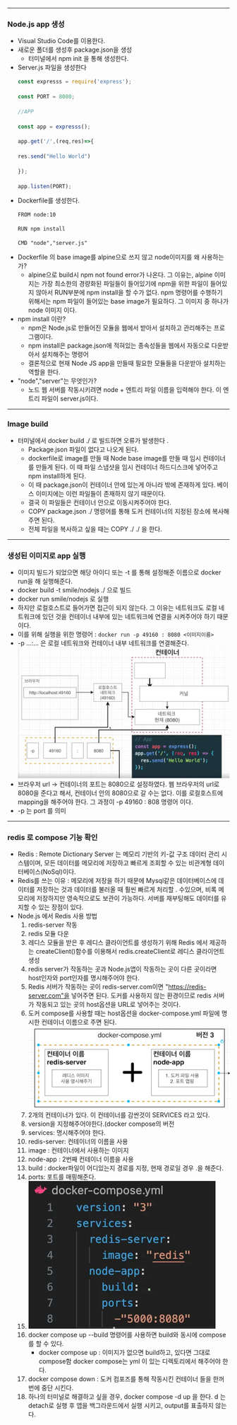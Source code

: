 ***
### Node.js  app 생성
- Visual Studio Code를 이용한다. 
- 새로운 폴더를 생성후 package.json을 생성 
	- 터미널에서 npm init 을 통해 생성한다.
- Server.js 파일을 생성한다
	```js
	const expresss = require('express');
	
	const PORT = 8080;
	
	//APP
	
	const app = expresss();
	
	app.get('/',(req,res)=>{
	
	res.send("Hello World")
	
	});
	
	app.listen(PORT);
	```
- Dockerfile를 생성한다.
	```Docker
	FROM node:10
	
	RUN npm install
	
	CMD "node","server.js"
	```
- Dockerfile 의 base image를 alpine으로 쓰지 않고 node이미지를 왜 사용하는가?
	- alpine으로 build시 npm not found error가 나온다. 그 이유는, alpine 이미지는 가장 최소한의 경량화된 파일들이 들어있기에 npm을 위한 파일이 들어있지 않아서 RUN부분에 npm install을 할 수가 없다. npm 명령어를 수행하기 위해서는 npm 파일이 들어있는 base image가 필요하다. 그 이미지 중 하나가 node 이미지 이다.
- npm install 이란?
	- npm은 Node.js로 만들어진 모듈을 웹에서 받아서 설치하고 관리해주는 프로그램이다.
	- npm install은 package.json에 적혀있는 종속성들을 웹에서 자동으로 다운받아서 설치해주는 명령어
	- 결론적으로 현재 Node JS app을 만들때 필요한 모듈들을 다운받아 설치하는 역할을 한다. 
- "node","server"는 무엇인가?
	- 노드 웹 서버를 작동시키려면 node + 엔트리 파일 이름을 입력해야 한다. 이 엔트리 파일이 server.js이다. 
***
### Image build
- 터미널에서 docker build ./ 로 빌드하면 오류가 발생한다 .
	- Package.json 파일이 없다고 나오게 된다.
	- dockerfile로 image를 만들 때 Node base image를 만들 때 임시 컨테이너를 만들게 된다. 이 때 파일 스냅샷을 임시 컨테이너 하드디스크에 넣어주고 npm install하게 된다.
	- 이 때 package.json이 컨테이너 안에 있는게 아니라 밖에 존재하게 있다. 베이스 이미지에는 이런 파일들이 존재하지 않기 때문이다. 
	- 결국 이 파일들은 컨테이너 안으로 이동시켜주어야 한다. 
	- COPY package.json ./  명령어를 통해 도커 컨테이너의 지정된 장소에 복사해주면 된다.
	- 전체 파일을 복사하고 싶을 때는 COPY ./ ./ 을 한다.
***
### 생성된 이미지로 app 실행
- 이미지 빌드가 되었으면 해당 아이디 또는 -t 를 통해 설정해준 이름으로 docker run을 해 실행해준다.
- docker build -t smile/nodejs ./ 으로 빌드
- docker run smile/nodejs 로 실행
- 하지만 로컬호스트로 들어가면 접근이 되지 않는다. 그 이유는 네트워크도 로컬 네트워크에 있던 것을 컨테이너 내부에 있는 네트워크에 연결을 시켜주어야 하기 때문이다. 
- 이를 위해 실행을 위한 명령어 : `docker run -p 49160 : 8080 <이미지이름>`
- -p ...:... 은 로컬 네트워크와 컨테이너 내부 네트워크를 연결해준다. ![Docker 실습-20250119163845909.webp](images%2FDocker%20%EC%8B%A4%EC%8A%B5-20250119163845909.webp)
- 브라우저 url -> 컨테이너의 포트는 8080으로 설정하였다. 웹 브라우저의 url로 8080을 준다고 해서, 컨테이너 안의 8080으로 갈 수는 없다. 이를 로컬호스트에 mapping을 해주어야 한다. 그 과정이 -p 49160 : 808 명령어 이다.
- -p 는 port 를 의미
***
### redis 로 compose 기능 확인
- Redis : Remote Dictionary Server 는 메모리 기반의 키-값 구조 데이터 관리 시스템이며, 모든 데이터를 메모리에 저장하고 빠르게 조회할 수 있는 비관계형 데이터베이스(NoSql)이다.
- Redis를 쓰는 이유 : 메모리에 저장을 하기 때문에 Mysql같은 데이터베이스에 데이터를 저장하는 것과 데이터를 불러올 때 훨씬 빠르게 처리할 . 수있으며, 비록 메모리에 저장하지만 영속적으로도 보관이 가능하다. 서버를 재부팅해도 데이터를 유지할 수 있는 장점이 있다.
- Node.js 에서 Redis 사용 방법 
	1. redis-server 작동
	2. redis 모듈 다운
	3. 레디스 모듈을 받은 후 레디스 클라이언트를 생성하기 위해 Redis 에서 제공하는 createClient()함수를 이용해서 redis.createClient로 레디스 클라이언트 생성
	4. redis server가 작동하는 곳과 Node.js앱이 작동하는 곳이 다른 곳이라면 host인자와 port인자를 명시해주어야 한다.
	5. Redis 서버가 작동하는 곳이 redis-server.com이면 "https://redis-server.com"을 넣어주면 된다. 도커를 사용하지 않는 환경이므로 redis 서버가 작동되고 있는 곳의 host옵션을 URL로 넣어주는 것이다. 
	6. 도커 compose를 사용할 때는 host옵션을 docker-compose.yml 파일에 명시한 컨테이너 이름으로 주면 된다.![Docker 실습-20250119163850977.webp](images%2FDocker%20%EC%8B%A4%EC%8A%B5-20250119163850977.webp)
	7. 2개의 컨테이너가 있다.  이 컨테이너를 감싼것이 SERVICES 라고 있다.
	8. version을 지정해주어야한다.(docker compose의 버전
	9. services: 명시해주어야 한다. 
	10. redis-server: 컨테이너의 이름을 사용
	11. image : 컨테이너에서 사용하는 이미지
	12. node-app : 2번째 컨테이너 이름을 사용
	13. build : docker파일이 어디있는지 경로를 지정, 현재 경로일 경우 .을 해준다.
	14. ports: 포트를 매핑해준다.
	15. ![Docker 실습-20250119163901666.webp](images%2FDocker%20%EC%8B%A4%EC%8A%B5-20250119163901666.webp)
	16. docker compose up --build 명령어를 사용하면 build와 동시에 compose를 할 수 있다.
		- docker compose up : 이미지가 없으면 build하고, 있다면 그대로 compose함 docker compose는 yml 이 있는 디렉토리에서 해주어야 한다.
	17. docker compose down : 도커 컴포즈를 통해 작동시킨 컨테이너 들을 한꺼번에 중단 시킨다. 
	18. 하나의 터미널로 해결하고 싶을 경우, docker compose -d up 을 한다. d 는 detach로 실행 후 앱을 백그라운드에서 실행 시키고, output를 표출하지 않는다.
